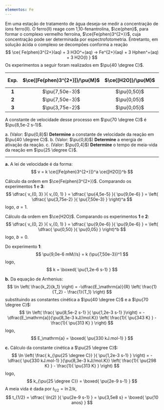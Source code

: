 ```yaml
---
elementos: Fe
---
```


Em uma estação de tratamento de água deseja-se medir a concentração de íons ferro(II). O ferro(II) reage com 1,10-fenantrolina, $\ce{phen}$, para formar o complexo vermelho ferroína, $\ce{Fe(phen)3^{2+}}$, cuja concentração pode ser determinada por espectrofotometria. Entretanto, em solução ácida o complexo se decompões conforma a reação
$$
    \ce{ Fe(phen)3^{2+}(aq) + 3 H3O^+(aq) -> Fe^{2+}(aq) + 3 Hphen^+(aq) + 3 H2O(l) }
$$
Os experimentos a seguir foram realizados em $\pu{40 \degree C}$.

| **Exp.** | $\ce{[Fe(phen)3^{2+}]}/\pu{M}$ | $\ce{[H2O]}/\pu{M}$ | $v_0/{\pu{mM.s-1}}$ |
| :------: | :----------------------------: | :-----------------: | :-----------------: |
|  **1**   |         $\pu{7,50e-3}$         |     $\pu{0,50}$     |    $\pu{9,0e-6}$    |
|  **2**   |         $\pu{7,50e-3}$         |     $\pu{0,05}$     |    $\pu{9,0e-6}$    |
|  **3**   |         $\pu{3,75e-2}$         |     $\pu{0,05}$     |    $\pu{4,5e-5}$    |

A constante de velocidade desse processo em $\pu{70 \degree C}$ é $\pu{8,5e-2 s-1}$.


a. (Valor: $\pu{0,8}$) **Determine** a constante de velocidade da reação em $\pu{40 \degree C}$.
b. (Valor: $\pu{0,8}$) **Determine** a energia de ativação da reação.
c. (Valor: $\pu{0,4}$) **Determine** o tempo de meia-vida da reação em $\pu{25 \degree C}$.

---

**a.** A lei de velocidade é da forma:
$$
    v = k \ce{[Fe(phen)3^{2+}]}^a \ce{[H2O]}^b
$$

Cálculo da ordem em $\ce{Fe(phen)3^{2+}}$. Comparando os experimentos **1** e **3**:
$$
    \dfrac{ v_{0, 3} }{ v_{0, 1} }
        = \dfrac{ \pu{4,5e-5} }{ \pu{9,0e-6} }
        = \left( \dfrac{ \pu{3,75e-2} }{ \pu{7,50e-3} } \right)^a
$$
logo, $a = 1$.

Cálculo da ordem em $\ce{H2O}$. Comparando os experimentos **1** e **2**:
$$
    \dfrac{ v_{0, 2} }{ v_{0, 1} }
        = \dfrac{ \pu{9,0e-6} }{ \pu{9,0e-6} }
        = \left( \dfrac{ \pu{0,50} }{ \pu{0,05} } \right)^b
$$
logo, $b = 0$.

Do experimento **1**:
$$
    \pu{9,0e-6 mM//s} = k (\pu{7,50e-3})^1
$$
logo,
$$
    k = \boxed{ \pu{1,2e-6 s-1} }
$$

**b.** Da equação de Arrhenius:
$$
    \ln \left( \frac{k_2}{k_1} \right) 
        = -\dfrac{E_\mathrm{a}}{R} \left( \frac{1}{T_2} - \frac{1}{T_1} \right)
$$
substituindo as constantes cinética a $\pu{40 \degree C}$ e a $\pu{70 \degree C}$:
$$
    \ln \left( \frac{ \pu{8,5e-2 s-1} }{ \pu{1,2e-3 s-1} }\right) 
        = -\dfrac{E_\mathrm{a}}{\pu{8,3e-3 kJ//mol.K}} \left( \frac{1}{ \pu{343 K} } - \frac{1}{ \pu{313 K} } \right)
$$
logo,
$$
    E_\mathrm{a} = \boxed{ \pu{330 kJ.mol-1} }
$$

**c.** Cálculo da constante cinética a $\pu{25 \degree C}$:
$$
    \ln \left( \frac{ k_{\pu{25 \degree C}} }{ \pu{1,2e-3 s-1} } \right) 
        = -\dfrac{ \pu{330 kJ.mol-1} }{\pu{8,3e-3 kJ//mol.K}} \left( \frac{1}{ \pu{298 K} } - \frac{1}{ \pu{313 K} } \right)
$$
logo,
$$
    k_{\pu{25 \degree C}} = \boxed{ \pu{2e-9 s-1} }
$$
A meia vida é dada por $t_{1/2} = \ln 2/k$,
$$
    t_{1/2} 
        = \dfrac{ \ln(2) }{ \pu{2e-9 s-1} }
        = \pu{3,5e8 s}
        = \boxed{ \pu{10 anos} }
$$

